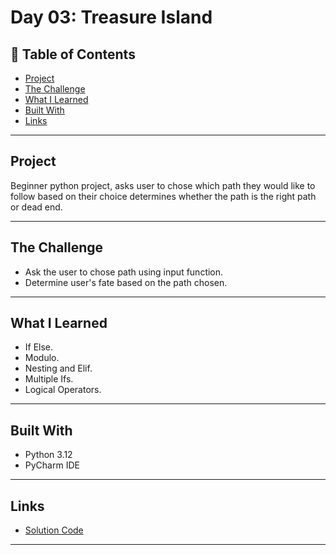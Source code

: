 # Day 03: Treasure Island 

## 📌 Table of Contents
- [Project](#project)
- [The Challenge](#the-challenge)
- [What I Learned](#what-i-learned)
- [Built With](#built-with)
- [Links](#links)

---

## Project
Beginner python project, asks user to chose which path they would like to follow based on their choice determines whether the path is the right path or dead end.

---

## The Challenge
- Ask the user to chose path using input function.
- Determine user's fate based on the path chosen.


---


## What I Learned
- If Else.
- Modulo.
- Nesting and Elif.
- Multiple Ifs.
- Logical Operators.

---

## Built With
- Python 3.12
- PyCharm IDE

---

## Links
- [Solution Code](./main.py)

---
